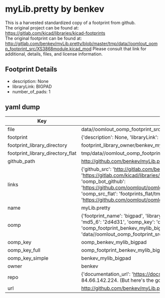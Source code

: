 # myLib.pretty by benkev  
This is a harvested standardized copy of a footprint from github.  
The original project can be found at:  
https://gitlab.com/kicad/libraries/kicad-footprints  
The original footprint can be found at:
http://gitlab.com/benkev/myLib.pretty/blob/master/tmp/data//oomlout_oomp_footprint_src/XS3868module.kicad_mod
Please consult that link for additional, details, files, and license information.  
## Footprint Details
* description: None  
* libraryLink: BIGPAD  
* number_of_pads: 1  
## yaml dump  
| Key | Value |  
| --- | --- |  
| file | data//oomlout_oomp_footprint_src/myLib.pretty/BIGPAD.kicad_mod |  
| footprint | {'description': None, 'libraryLink': 'BIGPAD', 'number_of_pads': 1} |  
| footprint_library_directory | footprint_library_owner/benkev_myLib.pretty |  
| footprint_library_directory_flat | tmp/data//oomlout_oomp_footprint_src/footprints_flat/benkev_mylib_bigpad/working |  
| github_path | http://github.com/benkev/myLib.pretty/blob/master/tmp/data//oomlout_oomp_footprint_src/BIGPAD.kicad_mod |  
| links | {'github_src': 'http://gitlab.com/benkev/myLib.pretty/blob/master/tmp/data//oomlout_oomp_footprint_src/XS3868module.kicad_mod', 'github_src_repo': 'https://gitlab.com/kicad/libraries/kicad-footprints', 'oomp_bot': 'tmp/data//oomlout_oomp_footprint_src/footprints/benkev_mylib_bigpad/working', 'oomp_bot_github': 'https://github.com/oomlout/oomlout_oomp_footprint_bot/tree/main/tmp/data//oomlout_oomp_footprint_src/footprints/benkev_mylib_bigpad/working', 'oomp_src_flat': 'footprints_flat/tmp/data//oomlout_oomp_footprint_src/footprints_flat/benkev_mylib_bigpad/working', 'oomp_src_flat_github': 'https://github.com/oomlout/oomlout_oomp_footprint_src/tree/main/tmp/data//oomlout_oomp_footprint_src/footprints_flat/benkev_mylib_bigpad/working'} |  
| name | myLib.pretty |  
| oomp | {'footprint_name': 'bigpad', 'library_name': 'mylib', 'md5': '2d4d3155179899e55905a397dd039bfc', 'md5_10': '2d4d315517', 'md5_5': '2d4d3', 'md5_6': '2d4d31', 'oomp_key': 'oomp_benkev_mylib_bigpad', 'oomp_key_extra': 'oomp_footprint_benkev_mylib_bigpad', 'oomp_key_full': 'oomp_footprint_benkev_mylib_bigpad_2d4d31', 'oomp_key_simple': 'benkev_mylib_bigpad', 'original_filename': 'data//oomlout_oomp_footprint_src/myLib.pretty/BIGPAD.kicad_mod', 'owner_name': 'benkev'} |  
| oomp_key | oomp_benkev_mylib_bigpad |  
| oomp_key_full | oomp_footprint_benkev_mylib_bigpad |  
| oomp_key_simple | benkev_mylib_bigpad |  
| owner | benkev |  
| repo | {'documentation_url': 'https://docs.github.com/rest/overview/resources-in-the-rest-api#rate-limiting', 'message': "API rate limit exceeded for 84.66.142.224. (But here's the good news: Authenticated requests get a higher rate limit. Check out the documentation for more details.)"} |  
| url | http://github.com/benkev/myLib.pretty |  

